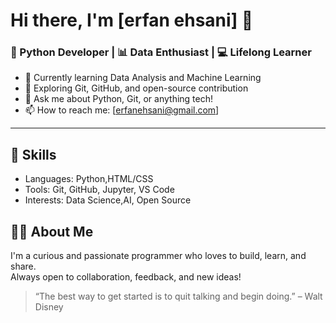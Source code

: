 # Hi there, I'm [erfan ehsani] 👋

### 🧠 Python Developer | 📊 Data Enthusiast | 💻 Lifelong Learner

- 🔭 Currently learning Data Analysis and Machine Learning
- 🌱 Exploring Git, GitHub, and open-source contribution
- 💬 Ask me about Python, Git, or anything tech!
- 📫 How to reach me: [erfanehsani@gmail.com]

---

## 🚀 Skills

- Languages: Python,HTML/CSS
- Tools: Git, GitHub, Jupyter, VS Code
- Interests: Data Science,AI, Open Source



## 🙋‍♂️ About Me

I'm a curious and passionate programmer who loves to build, learn, and share.  
Always open to collaboration, feedback, and new ideas!

> “The best way to get started is to quit talking and begin doing.” – Walt Disney
